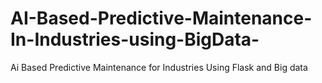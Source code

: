 # AI-Based-Predictive-Maintenance-In-Industries-using-BigData-
Ai Based Predictive Maintenance for Industries Using Flask and Big data
